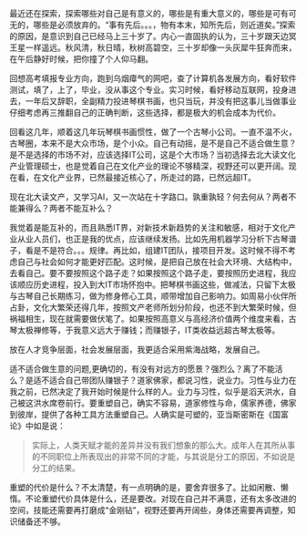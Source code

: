 最近还在探索，探索哪些对自己是有意义的，哪些是有重大意义的，哪些是可有可无的，哪些是必须放弃的。“事有先后。。。，物有本末，知所先后，则近道矣。”探索的原因，是意识到自己已经马上三十岁了。内心一直固执的认为，三十岁跟天边冥王星一样遥远。秋风清，秋日晴，秋树高碧空，三十岁却像一头灰犀牛狂奔而来，在午后静好时候，把你撞了个人仰马翻。

回想高考填报专业方向，跑到乌烟瘴气的网吧，查了计算机各发展方向，看好软件测试，填了，上了，毕业，没从事这个专业。实习时候，看好移动互联网，投身进去，一年后又辞职，全副精力投进琴棋书画，也只当玩，并没有把这事儿当做事业仔细考虑再三推翻自己的正确判断，这些选择，都是极大的机会成本为代价。

回看这几年，顺着这几年玩琴棋书画惯性，做了一个古琴小公司。一直不温不火，古琴圈，本来不是大众市场，是个小众。自己有动摇，是不是自己不适合做生意？是不是选择的市场不对，应该选择IT公司，这是个大市场？当初选择去北大读文化产业管理硕士，也是觉着自己在文化产业的理论不够精深，视野还可以更开阔。现在看，在文化产业界，已然最接近核心了，所走过的路，已然远超IT。

现在北大读文产，又学习AI，又一次站在十字路口。孰重孰轻？何去何从？两者不能兼得么？两者不能互补么？

我觉着是能互补的，而且熟悉IT界，对新技术新趋势的关注和敏感，相对于文化产业从业人员们，也正是我的优点，应该继续发扬。比如先用机器学习分析下古琴谱子，看是不是符合。。。规律。再比如，组建IT团队，接项目开发。这时候不得不考虑自己与社会如何才能更好匹配。这时候，是把自己放在社会大环境、大结构中，去看自己。要不要按照这个路子走？如果按照这个路子走，要按照历史进程，我应该顺应历史进程，投入到大IT市场怀抱中。把琴棋书画这些，做减法，只留下太极与古琴自己长期练习，做为修身修心工具，顺带增加自己影响力。如周易小伙伴所占卦，文化大繁荣还得几年，按照文产老师所划分阶段，也还不到大繁荣时候，但祸福相生，现在就需要做伏笔了。如果按照高意义与高经济价值两个维度来看，古琴太极禅修等，于我意义远大于赚钱；而赚银子，IT类收益远超古琴太极等。

放在人才竞争层面，社会发展层面，我更适合采用紫海战略，发展自己。

适不适合做生意的问题,更确切的，有没有对远方的愿景？强烈么？离了不能活么？是适不适合自己带团队赚银子？道家佛家，都说习性，说业力。习性与业力在我之前，已然决定了我开始时候是什么样的人。业力与习性，似乎是滔天洪水，自己被这洪水席卷前行。要重塑自己，确实不容易，道家修性与命，儒家养德，佛家到彼岸，提供了各种工具方法重塑自己。人确实是可塑的，亚当斯密斯在《国富论》中如是说：
> 实际上，人类天赋才能的差异并没有我们想象的那么大。成年人在其所从事的不同职位上所表现出的非常不同的才能，与其说是分工的原因，不如说是分工的结果。

重塑的代价是什么？不太清楚，有一点明确的是，要舍弃很多了。比如闲散、懒惰。不论重塑代价具体是什么，还是要改。对现在自己并不满意，还有太多改进的空间，技能还需要再打磨成“金刚钻”，视野还要再开阔些，身体还需要再调整，知识储备还不够。



